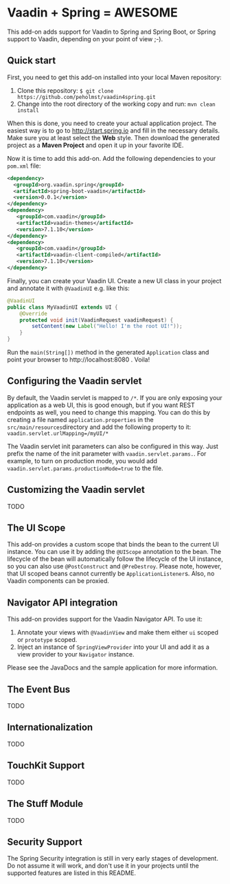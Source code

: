 Vaadin + Spring = AWESOME
=========================

This add-on adds support for Vaadin to Spring and Spring Boot, or Spring support to Vaadin,
depending on your point of view ;-).

## Quick start ##

First, you need to get this add-on installed into your local Maven repository:

1. Clone this repository: ```$ git clone https://github.com/peholmst/vaadin4spring.git```
2. Change into the root directory of the working copy and run: ```mvn clean install```

When this is done, you need to create your actual application project. The easiest way is to go to http://start.spring.io and
fill in the necessary details. Make sure you at least select the **Web** style. Then download the generated project as a **Maven Project** and
open it up in your favorite IDE.

Now it is time to add this add-on. Add the following dependencies to your ```pom.xml``` file:

```xml
<dependency>
  <groupId>org.vaadin.spring</groupId>
  <artifactId>spring-boot-vaadin</artifactId>
  <version>0.0.1</version>
</dependency>
<dependency>
   <groupId>com.vaadin</groupId>
   <artifactId>vaadin-themes</artifactId>
   <version>7.1.10</version>
</dependency>
<dependency>
   <groupId>com.vaadin</groupId>
   <artifactId>vaadin-client-compiled</artifactId>
   <version>7.1.10</version>
</dependency>
```

Finally, you can create your Vaadin UI. Create a new UI class in your project and annotate it with ```@VaadinUI``` e.g. like this:

```java
@VaadinUI
public class MyVaadinUI extends UI {
    @Override
    protected void init(VaadinRequest vaadinRequest) {
        setContent(new Label("Hello! I'm the root UI!"));
    }
}
```

Run the ```main(String[])``` method in the generated ```Application``` class and point your browser to http://localhost:8080 . Voila!

## Configuring the Vaadin servlet ##

By default, the Vaadin servlet is mapped to ```/*```. If you are only exposing your application as a web UI, this is good enough, but if you want
REST endpoints as well, you need to change this mapping. You can do this by creating a file named ```application.properties``` in the
```src/main/resources```directory and add the following property to it: ```vaadin.servlet.urlMapping=/myUI/*```

The Vaadin servlet init parameters can also be configured in this way. Just prefix the name of the init parameter with ```vaadin.servlet.params.```. For
example, to turn on production mode, you would add ```vaadin.servlet.params.productionMode=true``` to the file.

## Customizing the Vaadin servlet ##

TODO

## The UI Scope ##

This add-on provides a custom scope that binds the bean to the current UI instance. You can use it by adding the ```@UIScope``` annotation to the bean.
The lifecycle of the bean will automatically follow the lifecycle of the UI instance, so you can also use ```@PostConstruct``` and ```@PreDestroy```.
Please note, however, that UI scoped beans cannot currently be ```ApplicationListener```s. Also, no Vaadin components can be proxied.

## Navigator API integration ##

This add-on provides support for the Vaadin Navigator API. To use it:

1. Annotate your views with ```@VaadinView``` and make them either ```ui``` scoped or ```prototype``` scoped.
2. Inject an instance of ```SpringViewProvider``` into your UI and add it as a view provider to your ```Navigator``` instance.

Please see the JavaDocs and the sample application for more information.

## The Event Bus ##

TODO

## Internationalization ##

TODO

## TouchKit Support ##

TODO

## The Stuff Module ##

TODO

## Security Support ##

The Spring Security integration is still in very early stages of development. Do not assume it will work, and don't use
it in your projects until the supported features are listed in this README.


